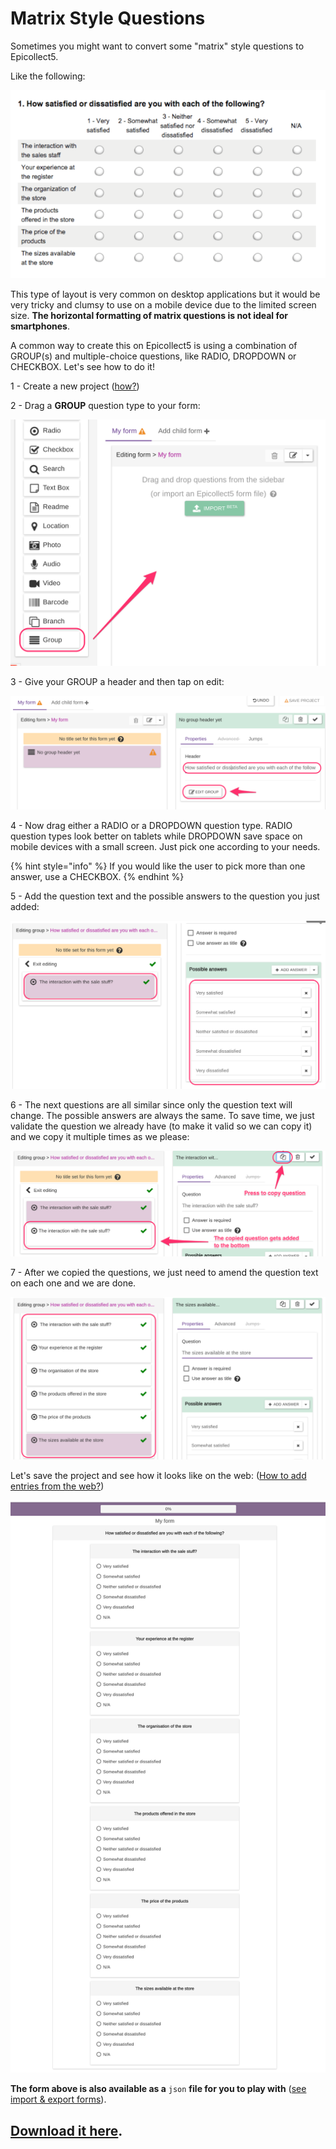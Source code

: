 # Matrix Style Questions

Sometimes you might want to convert some "matrix" style questions to Epicollect5.

Like the following:

![](../.gitbook/assets/matrix-questions-1.png)

This type of layout is very common on desktop applications but it would be very tricky and clumsy to use on a mobile device due to the limited screen size. **The horizontal formatting of matrix questions is not ideal for smartphones**.

A common way to create this on Epicollect5 is using a combination of GROUP(s) and multiple-choice questions, like RADIO, DROPDOWN or CHECKBOX. Let's see how to do it!

1 - Create a new project ([how?](../web-application/create-a-project.md))

2 - Drag a **GROUP** question type to your form:

![](../.gitbook/assets/matrix-questions-2.png)

3 - Give your GROUP a header and then tap on edit:

![](../.gitbook/assets/matrix-questions-3.png)

4 - Now drag either a RADIO or a DROPDOWN question type. RADIO question types look better on tablets while DROPDOWN save space on mobile devices with a small screen. Just pick one according to your needs.

{% hint style="info" %}
If you would like the user to pick more than one answer, use a CHECKBOX.
{% endhint %}

5 - Add the question text and the possible answers to the question you just added:

![](../.gitbook/assets/matrix-questions-4.png)

6 - The next questions are all similar since only the question text will change. The possible answers are always the same. To save time, we just validate the question we already have (to make it valid so we can copy it) and we copy it multiple times as we please:

![](../.gitbook/assets/matrix-questions-5.png)

7 - After we copied the questions, we just need to amend the question text on each one and we are done.

![](../.gitbook/assets/matrix-questions-6.png)

Let's save the project and see how it looks like on the web: ([How to add entries from the web?](../web-application/adding-data.md))

![](../.gitbook/assets/matrix-questions-7.png)

**The form above is also available as a** `json` **file for you to play with** ([see import & export forms](../formbuilder/importexport-forms.md)).

## [**Download it here**](https://drive.google.com/file/d/1lh1Vr\_GIRSC5bGcZS-dLKYlYfz3WrOre/view?usp=sharing)**.**
